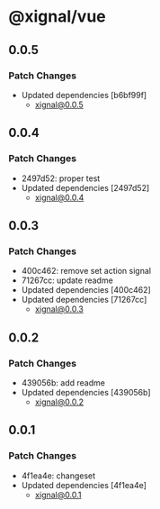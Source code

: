 # @xignal/vue

## 0.0.5

### Patch Changes

- Updated dependencies [b6bf99f]
  - xignal@0.0.5

## 0.0.4

### Patch Changes

- 2497d52: proper test
- Updated dependencies [2497d52]
  - xignal@0.0.4

## 0.0.3

### Patch Changes

- 400c462: remove set action signal
- 71267cc: update readme
- Updated dependencies [400c462]
- Updated dependencies [71267cc]
  - xignal@0.0.3

## 0.0.2

### Patch Changes

- 439056b: add readme
- Updated dependencies [439056b]
  - xignal@0.0.2

## 0.0.1

### Patch Changes

- 4f1ea4e: changeset
- Updated dependencies [4f1ea4e]
  - xignal@0.0.1
